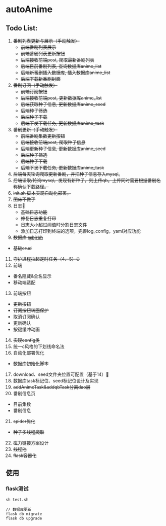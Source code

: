 # autoAnime

## Todo List:
1. ~~番剧列表更新与展示（手动触发）~~
   - ~~前端番剧列表展示~~
   - ~~前端番剧列表更新按钮~~
   - ~~后端接收前端post, 爬取最新番剧列表~~
   - ~~后端目前番剧列表, 查询数据库anime_list~~   
   - ~~后端新番剧插入数据库, 插入数据库anime_list~~
   - ~~后端下载新番剧封面~~
2. ~~番剧订阅（手动触发）~~
   - ~~前端订阅按钮~~
   - ~~后端接收前端post, 更新数据库anime_list~~
   - ~~后端获取种子信息, 更新数据库anime_seed~~
   - ~~后端种子筛选~~
   - ~~后端种子下载~~
   - ~~后端下发下载任务, 更新数据库anime_task~~
3. ~~番剧更新（手动触发）~~
   - ~~前端番剧集数更新按钮~~
   - ~~后端接收前端post, 爬取种子信息~~
   - ~~后端更新种子信息, 更新数据库anime_seed~~
   - ~~后端种子筛选~~
   - ~~后端种子下载~~
   - ~~后端下发下载任务, 更新数据库anime_task~~
4. ~~后端每天轮询爬取更新番剧，并把种子信息存入mysql~~。
5. ~~后端读取/轮询mysql，发现有新种子，则上传qb。上传同时需要根据番剧名称确认下载路径。~~
6. ~~init.sh 脚本实现自动化部署。~~
7. ~~图床不做了~~
8. 日志📔
   - ~~基础日志功能~~
   - ~~修复日志重复打印~~
   - ~~日志大小超过阈值时分割日志文件~~
   - 添加日志打印到终端的选项，完善log_config，yaml对应功能
10. ~~数据库 [@bjrbh](https://github.com/bjrbh)~~
   - ~~基础crud~~
11. ~~守护进程拉起定时任务（4、5）⏰~~
12. 前端
   - 番名隐藏&全名显示
   - 移动端适配
13. 前端按钮
   - ~~更新按钮~~
   - ~~订阅按钮转圈保护~~
   - 取消订阅确认
   - 更新确认
   - 按键缓冲动画
14. ~~实现config类~~
15. 统一c风格的下划线命名法
16. 自动化部署优化
   - ~~数据库初始化脚本~~
17. download、seed文件夹位置可配置（基于14）📁
18. 数据库task标记位、seed标记位设计及实现 
19. ~~addAnimeTask&addqbTask分离dao层~~
20. 番剧信息页
   - 目前集数
   - 番剧信息
21. ~~spider优化~~
   - ~~种子多线程爬取~~
22. 磁力链接方案设计
23. ~~线程池~~
24. ~~flask容器化~~

## 使用
### flask测试
```
sh test.sh

// 数据库更新
flask db migrate
flask db upgrade
```